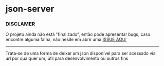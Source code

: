 # json-server
### DISCLAMER 

O projeto ainda não está "finalizado", então pode apresentar bugs, caso encontre alguma falha, não hesite em abrir uma [ISSUE AQUI](https://github.com/YrllanBrandao/json-server/issues)

<HR>


Trata-se de uma forma de deixar um json disponível para ser acessado via url por qualquer um, útil para desenvolvimento ou outros fins
